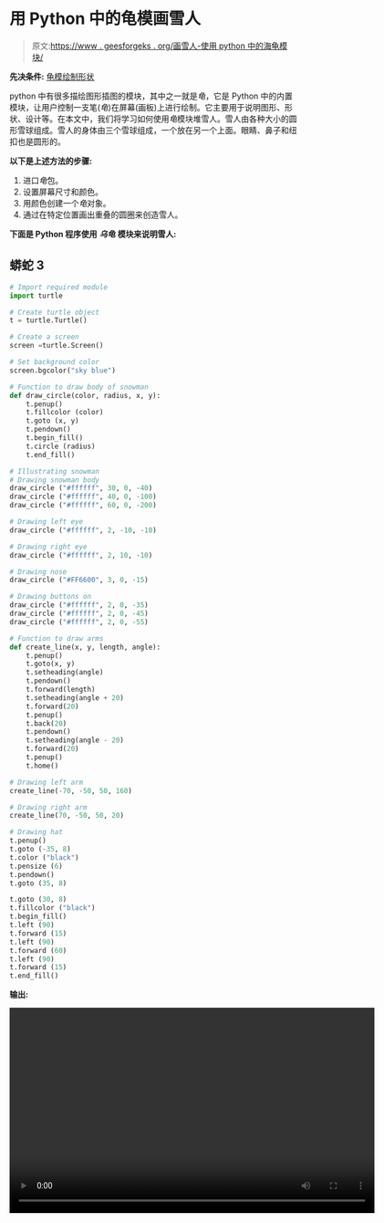# 用 Python 中的龟模画雪人

> 原文:[https://www . geesforgeks . org/画雪人-使用 python 中的海龟模块/](https://www.geeksforgeeks.org/draw-a-snowman-using-turtle-module-in-python/)

**先决条件:** [龟模](https://www.geeksforgeeks.org/turtle-programming-python/)[绘制形状](https://www.geeksforgeeks.org/draw-shape-inside-shape-in-python-using-turtle/)

python 中有很多描绘图形插图的模块，其中之一就是*龟*，它是 Python 中的内置模块，让用户控制一支笔(*龟*)在屏幕(画板)上进行绘制。它主要用于说明图形、形状、设计等。在本文中，我们将学习如何使用*龟*模块堆雪人。雪人由各种大小的圆形雪球组成。雪人的身体由三个雪球组成，一个放在另一个上面。眼睛、鼻子和纽扣也是圆形的。

**以下是上述方法的步骤:**

1.  进口*龟*包。
2.  设置屏幕尺寸和颜色。
3.  用颜色创建一个*龟*对象。
4.  通过在特定位置画出重叠的圆圈来创造雪人。

**下面是 Python 程序使用** ***乌龟*** **模块来说明雪人:**

## 蟒蛇 3

```py
# Import required module
import turtle

# Create turtle object
t = turtle.Turtle()

# Create a screen 
screen =turtle.Screen()

# Set background color
screen.bgcolor("sky blue")

# Function to draw body of snowman
def draw_circle(color, radius, x, y):
    t.penup()
    t.fillcolor (color)
    t.goto (x, y)
    t.pendown()
    t.begin_fill()
    t.circle (radius)
    t.end_fill()

# Illustrating snowman 
# Drawing snowman body
draw_circle ("#ffffff", 30, 0, -40)
draw_circle ("#ffffff", 40, 0, -100)
draw_circle ("#ffffff", 60, 0, -200)

# Drawing left eye
draw_circle ("#ffffff", 2, -10, -10) 

# Drawing right eye
draw_circle ("#ffffff", 2, 10, -10) 

# Drawing nose
draw_circle ("#FF6600", 3, 0, -15)  

# Drawing buttons on
draw_circle ("#ffffff", 2, 0, -35)
draw_circle ("#ffffff", 2, 0, -45)
draw_circle ("#ffffff", 2, 0, -55)

# Function to draw arms 
def create_line(x, y, length, angle):
    t.penup()
    t.goto(x, y)
    t.setheading(angle)
    t.pendown()
    t.forward(length)
    t.setheading(angle + 20)
    t.forward(20)
    t.penup()
    t.back(20)
    t.pendown()
    t.setheading(angle - 20)
    t.forward(20)
    t.penup()
    t.home()

# Drawing left arm
create_line(-70, -50, 50, 160) 

# Drawing right arm
create_line(70, -50, 50, 20) 

# Drawing hat
t.penup()
t.goto (-35, 8)
t.color ("black")
t.pensize (6)
t.pendown()
t.goto (35, 8)

t.goto (30, 8)
t.fillcolor ("black")
t.begin_fill()
t.left (90)
t.forward (15)
t.left (90)
t.forward (60)
t.left (90)
t.forward (15)
t.end_fill()
```

**输出:**

<video class="wp-video-shortcode" id="video-485158-1" width="640" height="360" preload="metadata" controls=""><source type="video/mp4" src="https://media.geeksforgeeks.org/wp-content/uploads/20200913165702/Snowman.mp4?_=1">[https://media.geeksforgeeks.org/wp-content/uploads/20200913165702/Snowman.mp4](https://media.geeksforgeeks.org/wp-content/uploads/20200913165702/Snowman.mp4)</video>